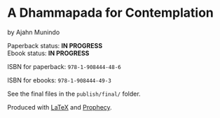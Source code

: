 
A Dhammapada for Contemplation
==============

by Ajahn Munindo

Paperback status: **IN PROGRESS**  
Ebook status: **IN PROGRESS**

ISBN for paperback: `978-1-908444-48-6`

ISBN for ebooks: `978-1-908444-49-3`

See the final files in the `publish/final/` folder.

Produced with [LaTeX](http://latex-project.org/) and [Prophecy](https://github.com/profound-labs/prophecy).

